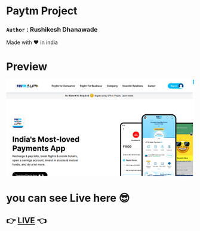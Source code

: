# Paytm Project

### `Author` : **Rushikesh Dhanawade**

Made with ❤ in india

# Preview

![preview](thumbnail.png)

# you can see Live here 😎

## 👉 [LIVE](https://rushi-food-restaurent-page.netlify.app/) 👈